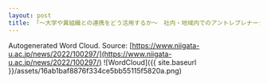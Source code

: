 ```yaml
---
layout: post
title: 「～大学や異組織との連携をどう活用するか～　社内・地域内でのアントレプレナーシップ（起業家精神）育成」オンラインセミナーを開催しました
---
```

Autogenerated Word Cloud.
Source\: [https://www.niigata-u.ac.jp/news/2022/100297/](https://www.niigata-u.ac.jp/news/2022/100297/)
![WordCloud]({{ site.baseurl }}/assets/16ab1baf8876f334ce5bb55115f5820a.png)